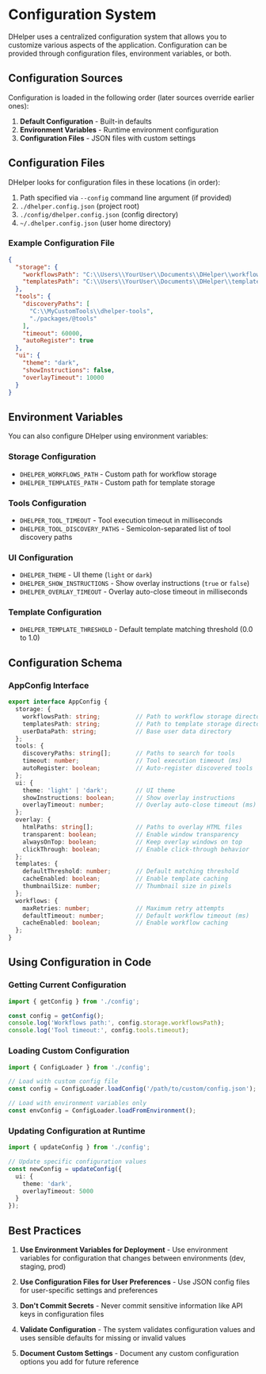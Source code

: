 # Configuration System

DHelper uses a centralized configuration system that allows you to customize various aspects of the application. Configuration can be provided through configuration files, environment variables, or both.

## Configuration Sources

Configuration is loaded in the following order (later sources override earlier ones):

1. **Default Configuration** - Built-in defaults
2. **Environment Variables** - Runtime environment configuration
3. **Configuration Files** - JSON files with custom settings

## Configuration Files

DHelper looks for configuration files in these locations (in order):

1. Path specified via `--config` command line argument (if provided)
2. `./dhelper.config.json` (project root)
3. `./config/dhelper.config.json` (config directory)
4. `~/.dhelper.config.json` (user home directory)

### Example Configuration File

```json
{
  "storage": {
    "workflowsPath": "C:\\Users\\YourUser\\Documents\\DHelper\\workflows",
    "templatesPath": "C:\\Users\\YourUser\\Documents\\DHelper\\templates"
  },
  "tools": {
    "discoveryPaths": [
      "C:\\MyCustomTools\\dhelper-tools",
      "./packages/@tools"
    ],
    "timeout": 60000,
    "autoRegister": true
  },
  "ui": {
    "theme": "dark",
    "showInstructions": false,
    "overlayTimeout": 10000
  }
}
```

## Environment Variables

You can also configure DHelper using environment variables:

### Storage Configuration
- `DHELPER_WORKFLOWS_PATH` - Custom path for workflow storage
- `DHELPER_TEMPLATES_PATH` - Custom path for template storage

### Tools Configuration
- `DHELPER_TOOL_TIMEOUT` - Tool execution timeout in milliseconds
- `DHELPER_TOOL_DISCOVERY_PATHS` - Semicolon-separated list of tool discovery paths

### UI Configuration
- `DHELPER_THEME` - UI theme (`light` or `dark`)
- `DHELPER_SHOW_INSTRUCTIONS` - Show overlay instructions (`true` or `false`)
- `DHELPER_OVERLAY_TIMEOUT` - Overlay auto-close timeout in milliseconds

### Template Configuration
- `DHELPER_TEMPLATE_THRESHOLD` - Default template matching threshold (0.0 to 1.0)

## Configuration Schema

### AppConfig Interface

```typescript
export interface AppConfig {
  storage: {
    workflowsPath: string;          // Path to workflow storage directory
    templatesPath: string;          // Path to template storage directory
    userDataPath: string;           // Base user data directory
  };
  tools: {
    discoveryPaths: string[];       // Paths to search for tools
    timeout: number;                // Tool execution timeout (ms)
    autoRegister: boolean;          // Auto-register discovered tools
  };
  ui: {
    theme: 'light' | 'dark';        // UI theme
    showInstructions: boolean;      // Show overlay instructions
    overlayTimeout: number;         // Overlay auto-close timeout (ms)
  };
  overlay: {
    htmlPaths: string[];            // Paths to overlay HTML files
    transparent: boolean;           // Enable window transparency
    alwaysOnTop: boolean;           // Keep overlay windows on top
    clickThrough: boolean;          // Enable click-through behavior
  };
  templates: {
    defaultThreshold: number;       // Default matching threshold
    cacheEnabled: boolean;          // Enable template caching
    thumbnailSize: number;          // Thumbnail size in pixels
  };
  workflows: {
    maxRetries: number;             // Maximum retry attempts
    defaultTimeout: number;         // Default workflow timeout (ms)
    cacheEnabled: boolean;          // Enable workflow caching
  };
}
```

## Using Configuration in Code

### Getting Current Configuration

```typescript
import { getConfig } from './config';

const config = getConfig();
console.log('Workflows path:', config.storage.workflowsPath);
console.log('Tool timeout:', config.tools.timeout);
```

### Loading Custom Configuration

```typescript
import { ConfigLoader } from './config';

// Load with custom config file
const config = ConfigLoader.loadConfig('/path/to/custom/config.json');

// Load with environment variables only
const envConfig = ConfigLoader.loadFromEnvironment();
```

### Updating Configuration at Runtime

```typescript
import { updateConfig } from './config';

// Update specific configuration values
const newConfig = updateConfig({
  ui: {
    theme: 'dark',
    overlayTimeout: 5000
  }
});
```

## Best Practices

1. **Use Environment Variables for Deployment** - Use environment variables for configuration that changes between environments (dev, staging, prod)

2. **Use Configuration Files for User Preferences** - Use JSON config files for user-specific settings and preferences

3. **Don't Commit Secrets** - Never commit sensitive information like API keys in configuration files

4. **Validate Configuration** - The system validates configuration values and uses sensible defaults for missing or invalid values

5. **Document Custom Settings** - Document any custom configuration options you add for future reference